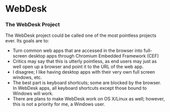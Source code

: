 # WebDesk
### The WebDesk Project
The WebDesk project could be called one of the most pointless projects ever. Its goals are to:
- Turn common web apps that are accessed in the browser into full-screen desktop apps through Chromium Embedded Framework (CEF)
- Critics may say that this is utterly pointless, as end users may just as well open up a browser and point it to the URL of the web app.
- I disagree; I like having desktop apps with their very own full screen windows, etc.
- The best part is keyboard shortcuts; some are blocked by the browser. In WebDesk apps, all keyboard shortcuts except those bound to Windows will work.
- There are plans to make WebDesk work on OS X/Linux as well; however, this is not a priority for me, a Windows user.
